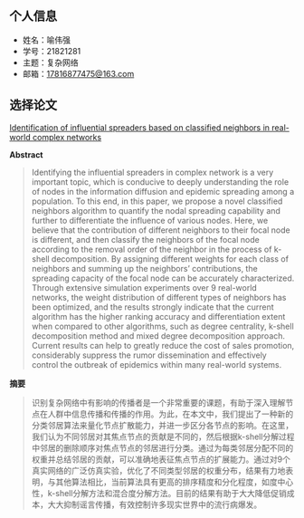 ## 个人信息
- 姓名：喻伟强
- 学号：21821281
- 主题：复杂网络
- 邮箱：17816877475@163.com

## 选择论文
[Identification of influential spreaders based on classified neighbors in real-world complex networks](https://www.sciencedirect.com/science/article/pii/S0096300317306884)

**Abstract**
> Identifying the influential spreaders in complex network is a very important topic, which is conducive to deeply understanding the role of nodes in the information diffusion and epidemic spreading among a population. To this end, in this paper, we propose a novel classified neighbors algorithm to quantify the nodal spreading capability and further to differentiate the influence of various nodes. Here, we believe that the contribution of different neighbors to their focal node is different, and then classify the neighbors of the focal node according to the removal order of the neighbor in the process of k-shell decomposition. By assigning different weights for each class of neighbors and summing up the neighbors’ contributions, the spreading capacity of the focal node can be accurately characterized. Through extensive simulation experiments over 9 real-world networks, the weight distribution of different types of neighbors has been optimized, and the results strongly indicate that the current algorithm has the higher ranking accuracy and differentiation extent when compared to other algorithms, such as degree centrality, k-shell decomposition method and mixed degree decomposition approach. Current results can help to greatly reduce the cost of sales promotion, considerably suppress the rumor dissemination and effectively control the outbreak of epidemics within many real-world systems.

**摘要**
> 识别复杂网络中有影响的传播者是一个非常重要的课题，有助于深入理解节点在人群中信息传播和传播的作用。为此，在本文中，我们提出了一种新的分类邻居算法来量化节点扩散能力，并进一步区分各节点的影响。在这里，我们认为不同邻居对其焦点节点的贡献是不同的，然后根据k-shell分解过程中邻居的删除顺序对焦点节点的邻居进行分类。通过为每类邻居分配不同的权重并总结邻居的贡献，可以准确地表征焦点节点的扩展能力。通过对9个真实网络的广泛仿真实验，优化了不同类型邻居的权重分布，结果有力地表明，与其他算法相比，当前算法具有更高的排序精度和分化程度，如度中心性，k-shell分解方法和混合度分解方法。目前的结果有助于大大降低促销成本，大大抑制谣言传播，有效控制许多现实世界中的流行病爆发。

